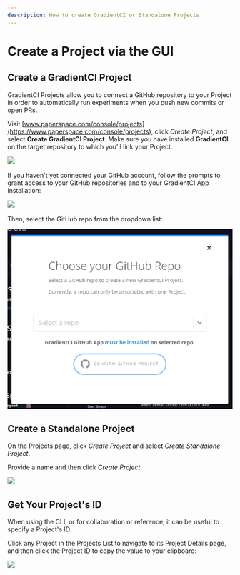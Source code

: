 ```yaml
---
description: How to create GradientCI or Standalone Projects
---
```


# Create a Project via the GUI

## Create a GradientCI Project

GradientCI Projects allow you to connect a GitHub repository to your Project in order to automatically run experiments when you push new commits or open PRs.

Visit [www.paperspace.com/console/projects](https://www.paperspace.com/console/projects), click _Create Project_, and select **Create GradientCI Project**. Make sure you have installed **GradientCI** on the target repository to which you'll link your Project.

![](../.gitbook/assets/screen-shot-2019-05-30-at-9.11.47-pm.png)

If you haven't yet connected your GitHub account, follow the prompts to grant access to your GitHub repositories and to your GradientCI App installation:

![](../.gitbook/assets/screen-shot-2019-05-28-at-3.59.49-pm.png)

Then, select the GitHub repo from the dropdown list:

![](../.gitbook/assets/image%20%2821%29.png)

## Create a Standalone Project

On the Projects page, click _Create Project_ and select _Create Standalone Project_.

Provide a name and then click _Create Project_.

![](../.gitbook/assets/screen-shot-2019-05-28-at-2.38.20-pm.png)

## Get Your Project's ID

When using the CLI, or for collaboration or reference, it can be useful to specify a Project's ID.

Click any Project in the Projects List to navigate to its Project Details page, and then click the Project ID to copy the value to your clipboard:

![](../.gitbook/assets/project-id.gif)

